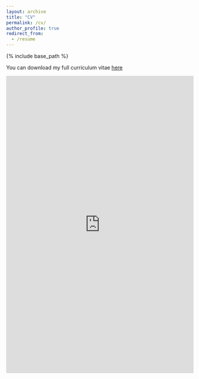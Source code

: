 ```yaml
---
layout: archive
title: "CV"
permalink: /cv/
author_profile: true
redirect_from:
  - /resume
---
```


{% include base_path %}

You can download my full curriculum vitae [here](https://drive.google.com/file/d/1WoSETtpDUKVr9RmRANCWvNmj7TA8iufF/view?usp=drive_link)

<iframe src="https://docs.google.com/document/d/1obY7OH7AZLXGRjTAJSS9d68AmDsLyHyJ/edit?usp=sharing&ouid=115934809547134287862&rtpof=true&sd=true" 
        style="width: 100%; height: 800px; border: 1px solid #ddd;" 
        frameborder="0">
</iframe>